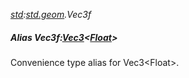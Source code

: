 _[std](../../modules/std/std-module.md):[std.geom](../../modules/std/std-geom.md).Vec3f_
##### Alias Vec3f:[Vec3](../../modules/std/std-geom-vec3.md)<[Float](../../modules/wonkey/wonkey-types-float.md)>
Convenience type alias for Vec3\<Float\>.
